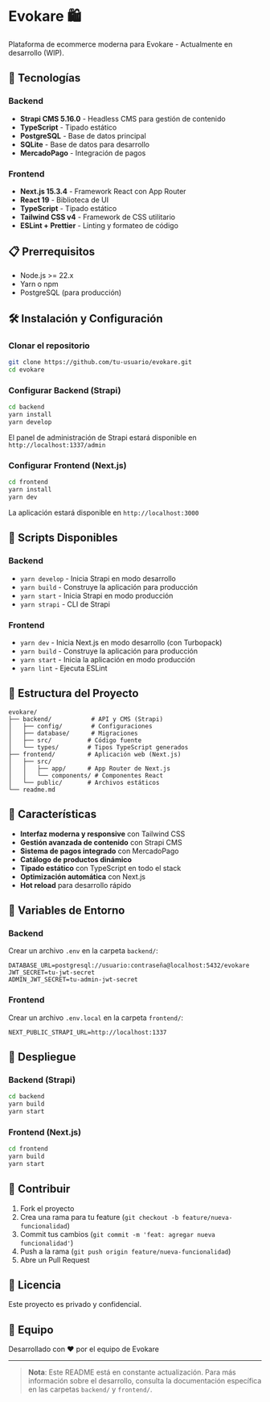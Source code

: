 # Evokare 🛍️

Plataforma de ecommerce moderna para Evokare - Actualmente en desarrollo (WIP).

## 🚀 Tecnologías

### Backend
- **Strapi CMS 5.16.0** - Headless CMS para gestión de contenido
- **TypeScript** - Tipado estático
- **PostgreSQL** - Base de datos principal
- **SQLite** - Base de datos para desarrollo
- **MercadoPago** - Integración de pagos

### Frontend
- **Next.js 15.3.4** - Framework React con App Router
- **React 19** - Biblioteca de UI
- **TypeScript** - Tipado estático
- **Tailwind CSS v4** - Framework de CSS utilitario
- **ESLint + Prettier** - Linting y formateo de código

## 📋 Prerrequisitos

- Node.js >= 22.x
- Yarn o npm
- PostgreSQL (para producción)

## 🛠️ Instalación y Configuración

### Clonar el repositorio
```bash
git clone https://github.com/tu-usuario/evokare.git
cd evokare
```

### Configurar Backend (Strapi)
```bash
cd backend
yarn install
yarn develop
```

El panel de administración de Strapi estará disponible en `http://localhost:1337/admin`

### Configurar Frontend (Next.js)
```bash
cd frontend
yarn install
yarn dev
```

La aplicación estará disponible en `http://localhost:3000`

## 🚀 Scripts Disponibles

### Backend
- `yarn develop` - Inicia Strapi en modo desarrollo
- `yarn build` - Construye la aplicación para producción
- `yarn start` - Inicia Strapi en modo producción
- `yarn strapi` - CLI de Strapi

### Frontend
- `yarn dev` - Inicia Next.js en modo desarrollo (con Turbopack)
- `yarn build` - Construye la aplicación para producción
- `yarn start` - Inicia la aplicación en modo producción
- `yarn lint` - Ejecuta ESLint

## 📁 Estructura del Proyecto

```
evokare/
├── backend/           # API y CMS (Strapi)
│   ├── config/        # Configuraciones
│   ├── database/      # Migraciones
│   ├── src/          # Código fuente
│   └── types/        # Tipos TypeScript generados
├── frontend/         # Aplicación web (Next.js)
│   ├── src/
│   │   ├── app/      # App Router de Next.js
│   │   └── components/ # Componentes React
│   └── public/       # Archivos estáticos
└── readme.md
```

## 🌟 Características

- **Interfaz moderna y responsive** con Tailwind CSS
- **Gestión avanzada de contenido** con Strapi CMS
- **Sistema de pagos integrado** con MercadoPago
- **Catálogo de productos dinámico**
- **Tipado estático** con TypeScript en todo el stack
- **Optimización automática** con Next.js
- **Hot reload** para desarrollo rápido

## 🔧 Variables de Entorno

### Backend
Crear un archivo `.env` en la carpeta `backend/`:
```env
DATABASE_URL=postgresql://usuario:contraseña@localhost:5432/evokare
JWT_SECRET=tu-jwt-secret
ADMIN_JWT_SECRET=tu-admin-jwt-secret
```

### Frontend
Crear un archivo `.env.local` en la carpeta `frontend/`:
```env
NEXT_PUBLIC_STRAPI_URL=http://localhost:1337
```

## 🚀 Despliegue

### Backend (Strapi)
```bash
cd backend
yarn build
yarn start
```

### Frontend (Next.js)
```bash
cd frontend
yarn build
yarn start
```

## 🤝 Contribuir

1. Fork el proyecto
2. Crea una rama para tu feature (`git checkout -b feature/nueva-funcionalidad`)
3. Commit tus cambios (`git commit -m 'feat: agregar nueva funcionalidad'`)
4. Push a la rama (`git push origin feature/nueva-funcionalidad`)
5. Abre un Pull Request

## 📄 Licencia

Este proyecto es privado y confidencial.

## 👥 Equipo

Desarrollado con ❤️ por el equipo de Evokare

---

> **Nota**: Este README está en constante actualización. Para más información sobre el desarrollo, consulta la documentación específica en las carpetas `backend/` y `frontend/`.
